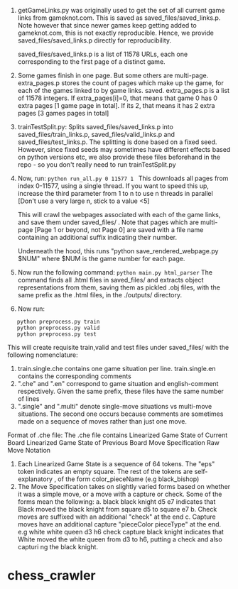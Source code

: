 1. getGameLinks.py was originally used to get the set of all current game links from gameknot.com. This is saved as saved_files/saved_links.p. Note however that since newer games keep getting added 
   to gameknot.com, this is not exactly reproducible. Hence, we provide saved_files/saved_links.p directly for reproducibility. 
   
   saved_files/saved_links.p is a list of 11578 URLs, each one corresponding to the first page of a distinct game.

2. Some games finish in one page. But some others are multi-page. extra_pages.p stores the count of pages which make up the game, for each of the games linked to by game links.
   saved.
   extra_pages.p is a list of 11578 integers.
   If extra_pages[i]=0, that means that game 0 has 0 extra pages [1 game page in total]. If its 2, that means it has 2 extra pages [3 games pages in total]

3. trainTestSplit.py: Splits saved_files/saved_links.p into saved_files/train_links.p, saved_files/valid_links.p and saved_files/test_links.p. The splitting is done based on a fixed seed. However,      since fixed seeds may sometimes have different effects based on python versions etc, we also provide these files beforehand in the repo - so you don't really need to run trainTestSplit.py

4. Now, run: 
   ``` python run_all.py 0 11577 1  ```
   This downloads all pages from index 0-11577, using a single thread. If you want to speed this up, increase the third parameter from 1 
   to n to use n threads in parallel [Don't use a very large n, stick to a value <5] 

   This will crawl the webpages associated with each of the game links, and save them under saved_files/ . Note that pages which are multi-page [Page 1 or beyond, not Page 0] are saved with a 
   file name containing an additional suffix indicating their number.

   Underneath the hood, this runs "python save_rendered_webpage.py $NUM" where $NUM is the game number for each page.

5. Now run the following command:
   ```python main.py html_parser```
   The command finds all .html files in saved_files/ and extracts object representations from them, saving them as pickled .obj files, with
   the same prefix as the .html files, in the ./outputs/ directory.

6. Now run: 
```
   python preprocess.py train
   python preprocess.py valid
   python preprocess.py test
```

   This will create requisite train,valid and test files under saved_files/ with the following nomenclature:
   1. train.single.che contains one game situation per line. train.single.en contains the corresponding comments
   2. ".che" and ".en" correspond to game situation and english-comment respectively. Given the same prefix, these files have the same number of lines
   3. ".single" and ".multi" denote single-move situations vs multi-move situations. The second one occurs because comments are sometimes made on a sequence of moves rather than just one move.

   Format of .che file:
   The .che file contains Linearized Game State of Current Board <EOC> Linearized Game State of Previous Board <EOP> Move Specification <EOM> <EOMH> Raw Move Notation <EOM>
   1. Each Linearized Game State is a sequence of 64 tokens. The "eps" token indicates an empty square. The rest of the tokens are self-explanatory , of the form color_pieceName (e.g black_bishop)
   2. The Move Specification takes on slightly varied forms based on whether it was a simple move, or a move with a capture or check. Some of the forms mean the following:
            a. black black knight d5 e7 indicates that Black moved the black knight from square d5 to square e7
            b. Check moves are suffixed with an additional "check" at the end
            c. Capture moves have an additional capture "pieceColor pieceType" at the end. e.g white white queen d3 h6 check capture black knight indicates that White moved the white queen from d3 to h6, putting a check and also capturi               ng the black knight.
# chess_crawler

